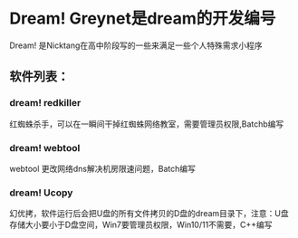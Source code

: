 # Dream! Greynet是dream的开发编号
Dream! 是Nicktang在高中阶段写的一些来满足一些个人特殊需求小程序
## 软件列表：
### dream! redkiller
红蜘蛛杀手，可以在一瞬间干掉红蜘蛛网络教室，需要管理员权限,Batchb编写
### dream! webtool
webtool 更改网络dns解决机房限速问题，Batch编写
### dream! Ucopy
幻优拷，软件运行后会把U盘的所有文件拷贝的D盘的dream目录下，注意：U盘存储大小要小于D盘空间，Win7要管理员权限，Win10/11不需要，C++编写
